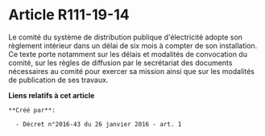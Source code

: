 # Article R111-19-14

Le comité du système de distribution publique d'électricité adopte son règlement intérieur dans un délai de six mois à
compter de son installation. Ce texte porte notamment sur les délais et modalités de convocation du comité, sur les règles de
diffusion par le secrétariat des documents nécessaires au comité pour exercer sa mission ainsi que sur les modalités de
publication de ses travaux.

**Liens relatifs à cet article**

	**Créé par**:

	  - Décret n°2016-43 du 26 janvier 2016 - art. 1
